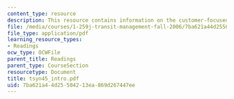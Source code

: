 ```yaml
---
content_type: resource
description: This resource contains information on the customer-focused transit.
file: /media/courses/1-259j-transit-management-fall-2006/7ba621a44d25504213ea869d267447ee_tsyn45_intro.pdf
file_type: application/pdf
learning_resource_types:
- Readings
ocw_type: OCWFile
parent_title: Readings
parent_type: CourseSection
resourcetype: Document
title: tsyn45_intro.pdf
uid: 7ba621a4-4d25-5042-13ea-869d267447ee
---
```

